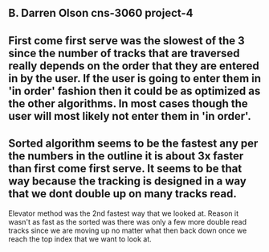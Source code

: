 B. Darren Olson
cns-3060
project-4
----------------------------------------
First come first serve was the slowest of the 3 since the number of tracks that are traversed really depends on the order that they are entered in by the user. If the user is going to enter them in 'in order' fashion then it could be as optimized as the other algorithms. In most cases though the user will most likely not enter them in 'in order'.
----------------------------------------
Sorted algorithm seems to be the fastest any per the numbers in the outline it is about 3x faster than first come first serve. It seems to be that way because the tracking is designed in a way that we dont double up on many tracks read.
----------------------------------------
Elevator method was the 2nd fastest way that we looked at. Reason it wasn't as fast as the sorted was there was only a few more double read tracks since we are moving up no matter what then back down once we reach the top index that we want to look at.

